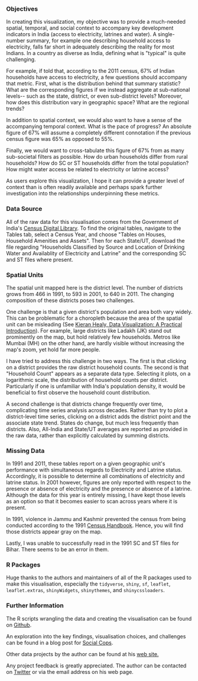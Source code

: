 ### Objectives

In creating this visualization, my objective was to provide a much-needed spatial, temporal, and social context to accompany key development indicators in India (access to electricity, latrines and water). A single-number summary, for example one describing household access to electricity, falls far short in adequately describing the reality for most Indians. In a country as diverse as India, defining what is "typical" is quite challenging.

For example, if told that, according to the 2011 census, 67% of Indian households have access to electricity, a few questions should accompany that metric. First, what is the distribution behind that summary statistic? What are the corresponding figures if we instead aggregate at sub-national levels-- such as the state, district, or even sub-district levels? Moreover, how does this distribution vary in geographic space? What are the regional trends?

In addition to spatial context, we would also want to have a sense of the accompanying temporal context. What is the pace of progress? An absolute figure of 67% will assume a completely different connotation if the previous census figure was 65% as opposed to 55%.

Finally, we would want to cross-tabulate this figure of 67% from as many sub-societal filters as possible. How do urban households differ from rural households? How do SC or ST households differ from the total population? How might water access be related to electricity or latrine access?

As users explore this visualization, I hope it can provide a greater level of context than is often readily available and perhaps spark further investigation into the relationships underpinning these metrics.

### Data Source

All of the raw data for this visualisation comes from the Government of India's
<a href="http://censusindia.gov.in/DigitalLibrary/Archive_home.aspx" target="_blank">Census Digital Library</a>. To find the original tables, navigate to the Tables tab, select a Census Year, and choose "Tables on Houses, Household Amenities and Assets". Then for each State/UT, download the file regarding "Households Classified by Source and Location of Drinking Water and Availablity of Electricity and Latrine" and the corresponding SC and ST files where present.

### Spatial Units

The spatial unit mapped here is the district level. The number of districts grows from 466 in 1991, to 593 in 2001, to 640 in 2011. The changing composition of these districts poses two challenges. 

One challenge is that a given district's population and area both vary widely. This can be problematic for a choropleth because the area of the spatial unit can be misleading (See <a href="http://socviz.co/maps.html#maps" target="_blank">Kieran Healy, Data Visualization: A Practical Introduction</a>). For example, large districts like Ladakh (JK) stand out prominently on the map, but hold relatively few households. Metros like Mumbai (MH) on the other hand, are hardly visible without increasing the map's zoom, yet hold far more people.

I have tried to address this challenge in two ways. The first is that clicking on a district provides the raw district household counts. The second is that "Household Count" appears as a separate data type. Selecting it plots, on a logarithmic scale, the distribution of household counts per district. Particularly if one is unfamiliar with India's population density, it would be beneficial to first observe the household count distribution. 

A second challenge is that districts change frequently over time, complicating time series analysis across decades. Rather than try to plot a district-level time series, clicking on a district adds the district point and the associate state trend. States do change, but much less frequently than districts. Also, All-India and State/UT averages are reported as provided in the raw data, rather than explicitly calculated by summing districts.

### Missing Data

In 1991 and 2011, these tables report on a given geographic unit's performance with simultaneous regards to Electricity and Latrine status. Accordingly, it is possible to determine all combinations of electricity and latrine status. In 2001 however, figures are only reported with respect to the presence or absence of electricity and the presence or absence of a latrine. Although the data for this year is entirely missing, I have kept those levels as an option so that it becomes easier to scan across years where it is present.

In 1991, violence in Jammu and Kashmir prevented the census from being conducted according to the 1991 <a href="http://censusindia.gov.in/DigitalLibrary/data/Census_1991/Publication/India/45969_1991_CHN.pdf" target="_blank">Census Handbook</a>. Hence, you will find those districts appear gray on the map.

Lastly, I was unable to successfully read in the 1991 SC and ST files for Bihar. There seems to be an error in them.

### R Packages

Huge thanks to the authors and maintainers of all of the R packages used to make this visualisation, especially the `tidyverse`, `shiny`, `sf`, `leaflet`, `leaflet.extras`, `shinyWidgets`, `shinythemes`, and `shinycssloaders`.

### Further Information

The R scripts wrangling the data and creating the visualisation can be found on <a href="https://github.com/seanangio/in_household/" target="_blank">Github</a>. 

An exploration into the key findings, visualisation choices, and challenges can be found in a blog post for [Social Cops]().

Other data projects by the author can be found at his <a href="https://sean.rbind.io/" target="_blank">web site.</a>

Any project feedback is greatly appreciated. The author can be contacted on <a href="https://twitter.com/seanangiolillo/" target="_blank">Twitter</a> or via the email address on his web page.
